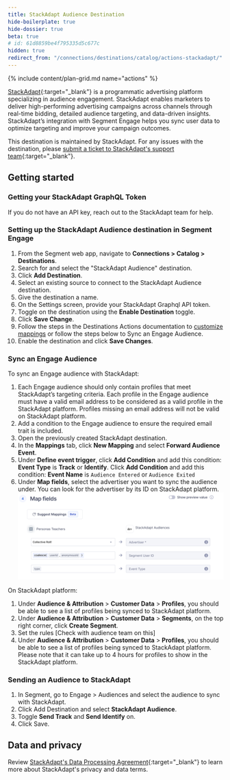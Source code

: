 ```yaml
---
title: StackAdapt Audience Destination
hide-boilerplate: true
hide-dossier: true
beta: true
# id: 61d8859be4f795335d5c677c
hidden: true
redirect_from: "/connections/destinations/catalog/actions-stackadapt/"
---
```


{% include content/plan-grid.md name="actions" %}

[StackAdapt](https://www.stackadapt.com/){:target="\_blank"} is a programmatic advertising platform specializing in audience engagement. StackAdapt enables marketers to deliver high-performing advertising campaigns across channels through real-time bidding, detailed audience targeting, and data-driven insights. StackAdapt’s integration with Segment Engage helps you sync user data to optimize targeting and improve your campaign outcomes.

This destination is maintained by StackAdapt. For any issues with the destination, please [submit a ticket to StackAdapt's support team](https://support.stackadapt.com/hc/en-us/requests/new?ticket_form_id=360006572593){:target="\_blank"}.

## Getting started

### Getting your StackAdapt GraphQL Token

If you do not have an API key, reach out to the StackAdapt team for help.

### Setting up the StackAdapt Audience destination in Segment Engage

1. From the Segment web app, navigate to **Connections > Catalog > Destinations**.
2. Search for and select the "StackAdapt Audience" destination.
3. Click **Add Destination**.
4. Select an existing source to connect to the StackAdapt Audience destination.
5. Give the destination a name.
6. On the Settings screen, provide your StackAdapt Graphql API token.
7. Toggle on the destination using the **Enable Destination** toggle.
8. Click **Save Change**.
9. Follow the steps in the Destinations Actions documentation to [customize mappings](/docs/connections/destinations/actions/#customize-mappings) or follow the steps below to Sync an Engage Audience.
10. Enable the destination and click **Save Changes**.

### Sync an Engage Audience

To sync an Engage audience with StackAdapt:

1. Each Engage audience should only contain profiles that meet StackAdapt’s targeting criteria. Each profile in the Engage audience must have a valid email address to be considered as a valid profile in the StackAdapt platform. Profiles missing an email address will not be valid on StackAdapt platform.
2. Add a condition to the Engage audience to ensure the required email trait is included.
3. Open the previously created StackAdapt destination.
4. In the **Mappings** tab, click **New Mapping** and select **Forward Audience Event**.
5. Under **Define event trigger**, click **Add Condition** and add this condition: **Event Type** is **Track** or **Identify**. Click **Add Condition** and add this condition: **Event Name** is `Audience Entered` or `Audience Exited`
6. Under **Map fields**, select the advertiser you want to sync the audience under. You can look for the advertiser by its ID on StackAdapt platform.
   ![Image showing sample map fields](images/map-fields-example.png)

On StackAdapt platform:

1. Under **Audience & Attribution** > **Customer Data** > **Profiles**, you should be able to see a list of profiles being synced to StackAdapt platform.
2. Under **Audience & Attribution** > **Customer Data** > **Segments**, on the top right corner, click **Create Segment**.
3. Set the rules [Check with audience team on this]
4. Under **Audience & Attribution** > **Customer Data** > **Profiles**, you should be able to see a list of profiles being synced to StackAdapt platform. Please note that it can take up to 4 hours for profiles to show in the StackAdapt platform.

### Sending an Audience to StackAdapt

1. In Segment, go to Engage > Audiences and select the audience to sync with StackAdapt.
2. Click Add Destination and select **StackAdapt Audience**.
3. Toggle **Send Track** and **Send Identify** on.
4. Click Save.

## Data and privacy

Review [StackAdapt's Data Processing Agreement](https://www.stackadapt.com/data-processing-agreement){:target="\_blank"} to learn more about StackAdapt's privacy and data terms.
